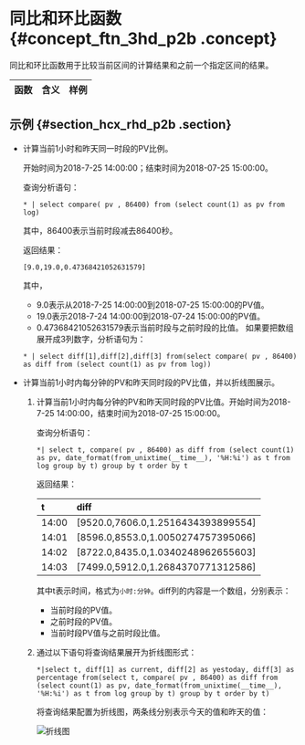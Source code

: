 # 同比和环比函数 {#concept_ftn_3hd_p2b .concept}

同比和环比函数用于比较当前区间的计算结果和之前一个指定区间的结果。

|函数|含义|样例|
|:-|:-|:-|

## 示例 {#section_hcx_rhd_p2b .section}

-   计算当前1小时和昨天同一时段的PV比例。

    开始时间为2018-7-25 14:00:00；结束时间为2018-07-25 15:00:00。

    查询分析语句：

    ```
    * | select compare( pv , 86400) from (select count(1) as pv from log)
    ```

    其中，86400表示当前时段减去86400秒。

    返回结果：

    ```
    [9.0,19.0,0.47368421052631579]
    ```

    其中，

    -   9.0表示从2018-7-25 14:00:00到2018-07-25 15:00:00的PV值。
    -   19.0表示2018-7-24 14:00:00到2018-07-24 15:00:00的PV值。
    -   0.47368421052631579表示当前时段与之前时段的比值。
    如果要把数组展开成3列数字，分析语句为：

    ```
    * | select diff[1],diff[2],diff[3] from(select compare( pv , 86400) as diff from (select count(1) as pv from log))
    ```

-   计算当前1小时内每分钟的PV和昨天同时段的PV比值，并以折线图展示。

    1.  计算当前1小时内每分钟的PV和昨天同时段的PV比值。开始时间为2018-7-25 14:00:00，结束时间为2018-07-25 15:00:00。

        查询分析语句：

        ```
        *| select t, compare( pv , 86400) as diff from (select count(1) as pv, date_format(from_unixtime(__time__), '%H:%i') as t from log group by t) group by t order by t
        ```

        返回结果：

        |t|diff|
        |:-|:---|
        |14:00|\[9520.0,7606.0,1.2516434393899554\]|
        |14:01|\[8596.0,8553.0,1.0050274757395066\]|
        |14:02|\[8722.0,8435.0,1.0340248962655603\]|
        |14:03|\[7499.0,5912.0,1.2684370771312586\]|

        其中t表示时间，格式为`小时:分钟`。diff列的内容是一个数组，分别表示：

        -   当前时段的PV值。
        -   之前时段的PV值。
        -   当前时段PV值与之前时段比值。
    2.  通过以下语句将查询结果展开为折线图形式：

        ```
        *|select t, diff[1] as current, diff[2] as yestoday, diff[3] as percentage from(select t, compare( pv , 86400) as diff from (select count(1) as pv, date_format(from_unixtime(__time__), '%H:%i') as t from log group by t) group by t order by t)
        ```

        将查询结果配置为折线图，两条线分别表示今天的值和昨天的值：

        ![](images/7639_zh-CN.png "折线图")


